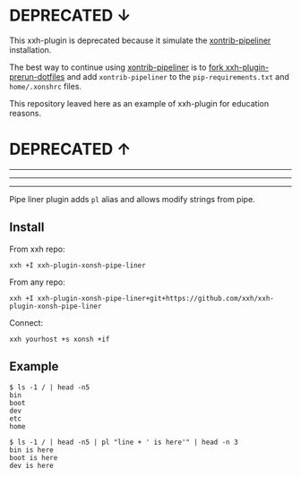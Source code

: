 # DEPRECATED ↓

This xxh-plugin is deprecated because it simulate the [xontrib-pipeliner](https://github.com/anki-code/xontrib-pipeliner) installation. 

The best way to continue using [xontrib-pipeliner](https://github.com/anki-code/xontrib-pipeliner) is to [fork xxh-plugin-prerun-dotfiles](https://github.com/xxh/xxh-plugin-prerun-dotfiles) and add `xontrib-pipeliner` to the `pip-requirements.txt` and `home/.xonshrc` files.

This repository leaved here as an example of xxh-plugin for education reasons.

# DEPRECATED ↑

---------------
---------------
---------------


Pipe liner plugin adds `pl` alias and allows modify strings from pipe.

## Install
From xxh repo:
```
xxh +I xxh-plugin-xonsh-pipe-liner
```
From any repo:
```
xxh +I xxh-plugin-xonsh-pipe-liner+git+https://github.com/xxh/xxh-plugin-xonsh-pipe-liner
```
Connect:
```
xxh yourhost +s xonsh +if
```

## Example
```
$ ls -1 / | head -n5
bin
boot
dev
etc
home

$ ls -1 / | head -n5 | pl "line + ' is here'" | head -n 3
bin is here
boot is here
dev is here
```
